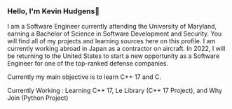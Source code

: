 ### Hello, I'm Kevin Hudgens👋

I am a Software Engineer currently attending the University of Maryland, earning a Bachelor of Science in Software Development and Security. You will find all of my projects and learning sources here on this profile. I am currently working abroad in Japan as a contractor on aircraft. In 2022, I will be returning to the United States to start a new opportunity as a Software Engineer for one of the top-ranked defense companies. 

Currently my main objective is to learn C++ 17 and C.

Currently Working : Learning C++ 17, Le Library (C++ 17 Project), and Why Join (Python Project)
